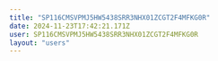 ```yaml
---
title: "SP116CMSVPMJ5HW5438SRR3NHX01ZCGT2F4MFKG0R"
date: 2024-11-23T17:42:21.171Z
user: SP116CMSVPMJ5HW5438SRR3NHX01ZCGT2F4MFKG0R
layout: "users"
---
```

    